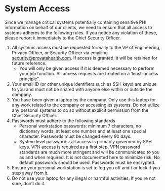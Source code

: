 # System Access

Since we manage critical systems potentially containing sensitive PHI information on behalf of our clients, we need to ensure that all access to systems adheres to the following rules. If you notice any violation of these, please report it immediately to the Chief Security Officer.

1. All systems access must be requested formally to the VP of Engineering, Privacy Officer, or Security Officer via emailing [security@provatahealth.com](mailto:security@provatahealth.com). If access is granted, it will be retained for future reference.
    - You will only be given access if it is deemed necessary to perform your job function. All access requests are treated on a ‘least-access principle”.
2. Your email ID (or other unique identifiers such as SSH keys) are unique to you and must not be shared with anyone else within or outside the company.
3. You have been given a laptop by the company. Only use this laptop for any work related to the company or accessing its systems. Do not utilize any personal systems to do so without explicit permission from the Chief Security Officer.
4. Passwords must adhere to the following standards
    - Personal workstation passwords: minimum 7 characters, no dictionary words, at least one number and at least one special character. Passwords must be changed every 90 days.
    - System level passwords: all access is primarily governed by SSH keys. VPN access is required as a first step. VPN password standards are much more stringent and will be communicated to you as and when required. It is not documented here to minimize risk. No default passwords should be used. Passwords must be encrypted.
5. Ensure your personal workstation is set to log you off and / or lock if you step away from it.
6. Do not use your laptop for any illegal or harmful activities. If you're not sure, don't do it.


